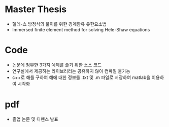 # Master Thesis
- 헬레-쇼 방정식의 풀이를 위한 경계함유 유한요소법
- Immersed finite element method for solving Hele-Shaw equations

# Code
- 논문에 첨부한 3가지 예제를 풀기 위한 소스 코드
- 연구실에서 제공하는 라이브러리는 공유하지 않아 컴파일 불가능
- c++로 해를 구하여 해에 대한 정보를 .txt 및 .m 파일로 저장하여 matlab을 이용하여 시각화

# pdf
- 졸업 논문 및 디펜스 발표 
